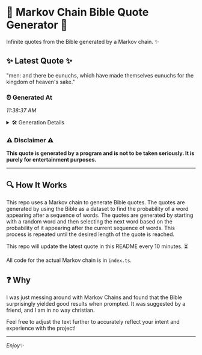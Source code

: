 # 📖 Markov Chain Bible Quote Generator 📖

Infinite quotes from the Bible generated by a Markov chain. ✨

## ✨ Latest Quote ✨
"men: and there be eunuchs, which have made themselves eunuchs for the kingdom of heaven's sake."

### ⏰ Generated At
*11:38:37 AM*

<details>
    <summary>🛠️ Generation Details</summary>
    <p>
        <strong>🌱 Seed:</strong> men:<br>
        <strong>🔄 Iterations:</strong> 15<br>
        <strong>📜 Context History:</strong><br>[ men: ]: and<br>[ men:, and ]: there<br>[ men:, and, there ]: be<br>[ men:, and, there, be ]: eunuchs,<br>[ men:, and, there, be, eunuchs, ]: which<br>[ men:, and, there, be, eunuchs,, which ]: have<br>[ and, there, be, eunuchs,, which, have ]: made<br>[ there, be, eunuchs,, which, have, made ]: themselves<br>[ be, eunuchs,, which, have, made, themselves ]: eunuchs<br>[ eunuchs,, which, have, made, themselves, eunuchs ]: for<br>[ which, have, made, themselves, eunuchs, for ]: the<br>[ have, made, themselves, eunuchs, for, the ]: kingdom<br>[ made, themselves, eunuchs, for, the, kingdom ]: of<br>[ themselves, eunuchs, for, the, kingdom, of ]: heaven's<br>[ eunuchs, for, the, kingdom, of, heaven's ]: sake.<br>
    </p>
</details>

### ⚠️ Disclaimer ⚠️
**This quote is generated by a program and is not to be taken seriously. It is purely for entertainment purposes.**

---

## 🔍 How It Works

This repo uses a Markov chain to generate Bible quotes. The quotes are generated by using the Bible as a dataset to find the probability of a word appearing after a sequence of words. The quotes are generated by starting with a random word and then selecting the next word based on the probability of it appearing after the current sequence of words. This process is repeated until the desired length of the quote is reached.

This repo will update the latest quote in this README every 10 minutes. ⏳

All code for the actual Markov chain is in `index.ts`.

## ❓ Why

I was just messing around with Markov Chains and found that the Bible surprisingly yielded good results when prompted. 
It was suggested by a friend, and I am in no way christian.

Feel free to adjust the text further to accurately reflect your intent and experience with the project!

---

*Enjoy*✨
